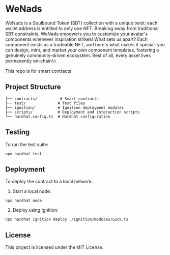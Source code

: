 # WeNads

WeNads is a Soulbound Token (SBT) collection with a unique twist: each wallet address is entitled to only one NFT. Breaking away from traditional SBT constraints, WeNads empowers you to customize your avatar's components whenever inspiration strikes! What sets us apart? Each component exists as a tradeable NFT, and here's what makes it special: you can design, mint, and market your own component templates, fostering a genuinely community-driven ecosystem. Best of all, every asset lives permanently on-chain!🔥

This repo is for smart contracts

## Project Structure

```
├── contracts/          # Smart contracts
├── test/              # Test files
├── ignition/          # Ignition deployment modules
├── scripts/           # Deployment and interaction scripts
└── hardhat.config.ts  # Hardhat configuration
```

## Testing

To run the test suite:

```shell
npx hardhat test
```

## Deployment

To deploy the contract to a local network:

1. Start a local node:
```shell
npx hardhat node
```

2. Deploy using Ignition:
```shell
npx hardhat ignition deploy ./ignition/modules/Lock.ts
```

## License

This project is licensed under the MIT License.